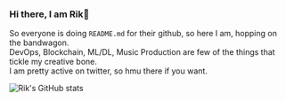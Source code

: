 ### Hi there, I am Rik👋
So everyone is doing `README.md` for their github, so here I am, hopping on the bandwagon.    
DevOps, Blockchain, ML/DL, Music Production are few of the things that tickle my creative bone.    
I am pretty active on twitter, so hmu there if you want.     

![Rik's GitHub stats](https://github-readme-stats.vercel.app/api?username=hrik2001&theme=shades-of-purple&show_icons=true&count_private=true)

<!--
**hrik2001/hrik2001** is a ✨ _special_ ✨ repository because its `README.md` (this file) appears on your GitHub profile.

Here are some ideas to get you started:

- 🔭 I’m currently working on ...
- 🌱 I’m currently learning ...
- 👯 I’m looking to collaborate on ...
- 🤔 I’m looking for help with ...
- 💬 Ask me about ...
- 📫 How to reach me: ...
- 😄 Pronouns: ...
- ⚡ Fun fact: ...
-->
